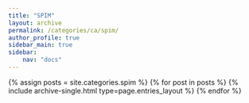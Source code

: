 ```yaml
---
title: "SPIM"
layout: archive
permalink: /categories/ca/spim/
author_profile: true
sidebar_main: true
sidebar:
    nav: "docs"
---
```


{% assign posts = site.categories.spim %}
{% for post in posts %} {% include archive-single.html type=page.entries_layout %} {% endfor %}